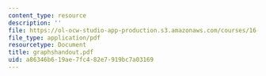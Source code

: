```yaml
---
content_type: resource
description: ''
file: https://ol-ocw-studio-app-production.s3.amazonaws.com/courses/16-01-unified-engineering-i-ii-iii-iv-fall-2005-spring-2006/a86346b619ae7fc482e7919bc7a03169_graphshandout.pdf
file_type: application/pdf
resourcetype: Document
title: graphshandout.pdf
uid: a86346b6-19ae-7fc4-82e7-919bc7a03169
---
```

